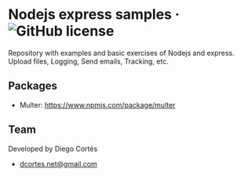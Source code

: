 # Nodejs express samples &middot; ![GitHub license](https://img.shields.io/badge/license-MIT-blue.svg)

Repository with examples and basic exercises of Nodejs and express. 
Upload files, Logging, Send emails, Tracking, etc.

## Packages

* Multer: https://www.npmjs.com/package/multer

## Team

Developed by Diego Cortés

* dcortes.net@gmail.com